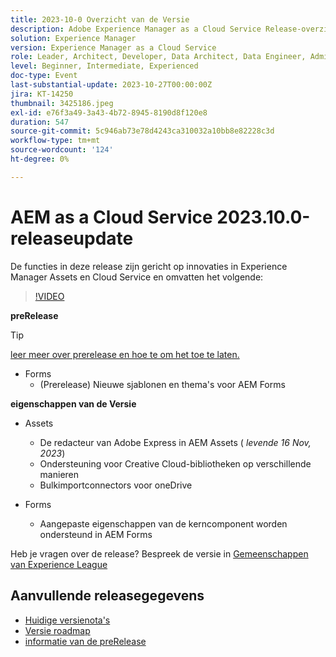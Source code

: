 ```yaml
---
title: 2023-10-0 Overzicht van de Versie
description: Adobe Experience Manager as a Cloud Service Release-overzicht Video 2023.10.0
solution: Experience Manager
version: Experience Manager as a Cloud Service
role: Leader, Architect, Developer, Data Architect, Data Engineer, Admin, User
level: Beginner, Intermediate, Experienced
doc-type: Event
last-substantial-update: 2023-10-27T00:00:00Z
jira: KT-14250
thumbnail: 3425186.jpeg
exl-id: e76f3a49-3a43-4b72-8945-8190d8f120e8
duration: 547
source-git-commit: 5c946ab73e78d4243ca310032a10bb8e82228c3d
workflow-type: tm+mt
source-wordcount: '124'
ht-degree: 0%

---
```


# AEM as a Cloud Service 2023.10.0-releaseupdate

De functies in deze release zijn gericht op innovaties in Experience Manager Assets en Cloud Service en omvatten het volgende:

>[!VIDEO](https://video.tv.adobe.com/v/3425186/?learn=on)

**preRelease**

>[!TIP]
>
>[ leer meer over prerelease en hoe te om het toe te laten.](https://experienceleague.adobe.com/docs/experience-manager-cloud-service/content/release-notes/prerelease.html)

* Forms
   * (Prerelease) Nieuwe sjablonen en thema&#39;s voor AEM Forms

**eigenschappen van de Versie**

* Assets
   * De redacteur van Adobe Express in AEM Assets ( *levende 16 Nov, 2023*)
   * Ondersteuning voor Creative Cloud-bibliotheken op verschillende manieren
   * Bulkimportconnectors voor oneDrive

* Forms
   * Aangepaste eigenschappen van de kerncomponent worden ondersteund in AEM Forms

Heb je vragen over de release?  Bespreek de versie in [ Gemeenschappen van Experience League ](https://adobe.ly/474hr8v)

## Aanvullende releasegegevens

* [ Huidige versienota&#39;s ](https://experienceleague.adobe.com/docs/experience-manager-cloud-service/content/release-notes/home.html)
* [ Versie roadmap ](https://experienceleague.adobe.com/docs/experience-manager-release-information/aem-release-updates/update-releases-roadmap.html)
* [ informatie van de preRelease ](https://experienceleague.adobe.com/docs/experience-manager-cloud-service/content/release-notes/prerelease.html)
